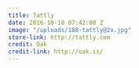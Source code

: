 ```yaml
---
title: Tattly
date: 2016-10-10 07:42:00 Z
image: "/uploads/188-tattly@2x.jpg"
store-link: http://tattly.com
credit: Oak
credit-link: http://oak.is/
---
```


